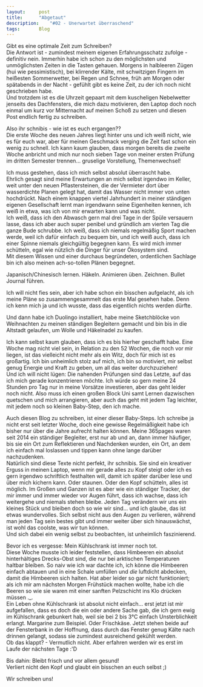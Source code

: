 ```yaml
---
layout:		post
title:		"Abgetaut"
description:	"#02 - Unerwartet überraschend"
tags:		Blog
---
```




Gibt es eine optimale Zeit zum Schreiben?  
Die Antwort ist - zumindest meinem eigenen Erfahrungsschatz zufolge - definitiv nein. Immerhin habe ich schon zu den möglichsten und unmöglichsten Zeiten in die Tasten gehauen. Morgens in halbleeren Zügen (hui wie pessimistisch), bei klirrender Kälte, mit schwitzigen Fingern im heißesten Sommerwetter, bei Regen und Schnee, früh am Morgen oder spätabends in der Nacht - gefühlt gibt es keine Zeit, zu der ich noch nicht geschrieben habe.  
Und trotzdem ist es die Uhrzeit gepaart mit dem kuscheligen Nebelwetter jenseits des Dachfensters, die mich dazu motivieren, den Laptop doch noch einmal um kurz vor Mitternacht auf meinen Schoß zu setzen und diesen Post endlich fertig zu schreiben.

Also ihr schnibis - wie ist es euch ergangen??  
Die erste Woche des neuen Jahres liegt hinter uns und ich weiß nicht, wie es für euch war, aber für meinen Geschmack verging die Zeit fast schon ein wenig zu schnell. Ich kann kaum glauben, dass morgen bereits die zweite Woche anbricht und mich nur noch sieben Tage von meiner ersten Prüfung im dritten Semester trennen... gruselige Vorstellung, Themenwechsel!  

Ich muss gestehen, dass ich mich selbst absolut überrascht habe.  
Ehrlich gesagt sind meine Erwartungen an mich selbst irgendwo im Keller, weit unter den neuen Pflastersteinen, die der Vermieter dort über wasserdichte Planen gelegt hat, damit das Wasser nicht immer von unten hochdrückt. Nach einem knappen viertel Jahrhundert in meiner ständigen eigenen Gesellschaft lernt man irgendwann seine Eigenheiten kennen, ich weiß in etwa, was ich von mir erwarten kann und was nicht.  
Ich weiß, dass ich den Abwasch gern mal drei Tage in der Spüle versauern lasse, dass ich aber auch super penibel und gründlich am vierten Tag die ganze Bude schrubbe. Ich weiß, dass ich niemals regelmäßig Sport machen werde, weil ich dafür einfach zu bequem bin, und ich weiß auch, dass ich einer Spinne niemals gleichgültig begegnen kann. Es wird mich immer schütteln, egal wie nützlich die Dinger für unser Ökosystem sind.  
Mit diesem Wissen und einer durchaus begründeten, ordentlichen Sachlage bin ich also meinen ach-so-tollen Plänen begegnet.

Japanisch/Chinesisch lernen. Häkeln. Animieren üben. Zeichnen. Bullet Journal führen.

Ich will nicht fies sein, aber ich habe schon ein bisschen aufgelacht, als ich meine Pläne so zusammengesammelt das erste Mal gesehen habe. Denn ich kenn mich ja und ich wusste, dass das eigentlich nichts werden dürfte.

Und dann habe ich Duolingo installiert, habe meine Sketchblöcke von Weihnachten zu meinen ständigen Begleitern gemacht und bin bis in die Altstadt gelaufen, um Wolle und Häkelnadel zu kaufen.

Ich kann selbst kaum glauben, dass ich es bis hierher geschafft habe. Eine Woche mag nicht viel sein, in Relation zu den 52 Wochen, die noch vor mir liegen, ist das vielleicht nicht mehr als ein Witz, doch für mich ist es großartig. Ich bin unheimlich stolz auf mich, ich bin so motiviert, mir selbst genug Energie und Kraft zu geben, um all das weiter durchzuziehen!  
Und ich will nicht lügen: Die nahenden Prüfungen sind das Letzte, auf das ich mich gerade konzentrieren möchte. Ich würde so gern meine 24 Stunden pro Tag nur in meine Vorsätze investieren, aber das geht leider noch nicht. Also muss ich einen großen Block Uni samt Lernen dazwischen quetschen und mich arrangieren, aber auch das geht mit jedem Tag leichter, mit jedem noch so kleinen Baby-Step, den ich mache.  

Auch diesen Blog zu schreiben, ist einer dieser Baby-Steps. 
Ich schreibe ja nicht erst seit letzter Woche, doch eine gewisse Regelmäßigkeit habe ich bisher nur über die Jahre aufrecht halten können. Meine 365pages waren seit 2014 ein ständiger Begleiter, erst nur ab und an, dann immer häufiger, bis sie ein Ort zum Reflektieren und Nachdenken wurden, ein Ort, an dem ich einfach mal loslassen und tippen kann ohne lange darüber nachzudenken.   
Natürlich sind diese Texte nicht perfekt, ihr schnibis. Sie sind ein kreativer Erguss in meinen Laptop, wenn mir gerade alles zu Kopf steigt oder ich es gern irgendwo schriftlich festhalten will, damit ich später darüber lese und über mich kichern kann. Oder staunen. Oder den Kopf schütteln, alles ist möglich. Im Großen und Ganzen ist es aber wie ein ständiger Tracker, der mir immer und immer wieder vor Augen führt, dass ich wachse, dass ich weitergehe und niemals stehen bleibe. Jeden Tag verändern wir uns ein kleines Stück und bleiben doch so wie wir sind... und ich glaube, das ist etwas wundervolles. Sich selbst nicht aus den Augen zu verlieren, während man jeden Tag sein bestes gibt und immer weiter über sich hinauswächst, ist wohl das coolste, was wir tun können.  
Und sich dabei ein wenig selbst zu beobachten, ist unheimlich faszinierend.

Bevor ich es vergesse: Mein Kühlschrank ist immer noch tot.  
Diese Woche musste ich leider feststellen, dass Himbeeren ein absolut hinterhältiges Drecks-Obst sind, die nur bei arktischen Temperaturen haltbar bleiben. So naiv wie ich war dachte ich, ich könne die Himbeeren einfach abtauen und in eine Schale umfüllen und *die* luftdicht abdecken, damit die Himbeeren sich halten. Hat aber leider so gar nicht funktioniert; als ich mir am nächsten Morgen Frühstück machen wollte, habe ich die Beeren so wie sie waren mit einer sanften Pelzschicht ins Klo drücken müssen ._.  
Ein Leben ohne Kühlschrank ist absolut nicht einfach... erst jetzt ist mir aufgefallen, dass es doch die ein oder andere Sache gab, die ich gern ewig im Kühlschrank gebunkert hab, weil sie bei 2 bis 3°C einfach Unsterblichkeit erlangt. Margarine zum Beispiel. Oder Frischkäse. Jetzt stehen beide auf der Fensterbank in der Hoffnung, dass durch das Fenster genug Kälte nach drinnen gelangt, sodass sie zumindest ausreichend gekühlt werden.  
Ob das klappt? - Vermutlich nicht. Aber erfahren werden wir es erst im Laufe der nächsten Tage :'D

Bis dahin: Bleibt frisch und vor allem gesund!  
Verliert nicht den Kopf und glaubt ein bisschen an euch selbst ;)

Wir schreiben uns!